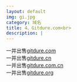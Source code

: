 ```yaml
---
layout: default
img: gi.jpg
category: 域名
title: 4、Gitdure.com<br>
description: |
---
```

  一并出售[gitdure.com](https://www.1106.org)<br>一并出售[gitdure.cn](https://www.1106.org)<br>一并出售[gitdure.com.cn](https://www.1106.org)<br>一并出售[gitdure.org](https://www.1106.org)
